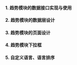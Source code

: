 #### 1. 趋势模块的数据接口实现与使用

#### 2. 趋势模块的数据层设计

#### 3. 趋势模块的页面设计

#### 4. 趋势模块下拉框

#### 5. 自定义语言、语言排序



